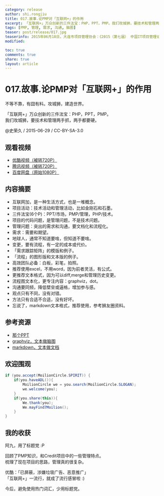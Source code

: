 ```yaml
---
category: release
author: shi.rongjiu
title: 017.故事.论PMP对「互联网+」的作用
excerpt: 「互联网+」万众创新的三件法宝：PHP，PPT，PMP。我们攻城狮，要技术和管理两手抓，两手都要硬。
tags: [PMP, 管理, 需求, 沟通, 脑图]
teaser: post/release/017.jpg
teaserinfo: 2015年06月18日，大连市项目管理协会：《2015（第七届） 中国IT项目管理论坛》十佳项目经理颁奖。
modified:

toc: true
comments: true
share: true
layout: article
---
```


# 017.故事.论PMP对「互联网+」的作用

不等不靠，有囧有料。攻城狮，建造世界。  

「互联网+」万众创新的三件法宝：PHP，PPT，PMP。  
我们攻城狮，要技术和管理两手抓，两手都要硬。

@史荣久 / 2015-06-29 / CC-BY-SA-3.0  

## 观看视频

  * [优酷视频（被转720P）](http://v.youku.com/v_show/id_XMTI3Mzc4NzMwOA==.html)
  * [腾讯视频（被转720P）](http://v.qq.com/page/i/p/0/i0158k9ubp0.html)
  * [百度网盘（原始1080P）](http://pan.baidu.com/share/link?shareid=3935315343&uk=1380913564&fid=729334540694724)

## 内容摘要

  * 互联网加，是一种生活方式，也是一堆概念。
  * 项目活动：技术活动和管理活动，比如金刚石和石墨。
  * 三件法宝(6个P)：PPT/市场，PMP/管理，PHP/技术。
  * 项目的代码问题，是管理问题，不是技术问题。
  * 管理问题：突出的需求和沟通，要文档化和流程化。
  * 需求：需要和期望。
  * 地球人，通常不知道要啥，但知道不要啥。
  * 变更，要有流程，有一定的成本或代价。
  * 「需求跟踪矩阵」的模版和例子。
  * 「流程」的图形版和文本版的例子。
  * 高效团队必备：白板，彩笔，拍照。
  * 推荐使用excel，不用word，因为前者灵活，有公式。
  * 更推荐文本格式，因为可以diff,merge和管理历史变更。
  * 流程图文本化，更专注内容：graphviz，dot。
  * 沟通要同频，降低壁垒或逼格，增加参与感。
  * 观点只有不同，没有对错。
  * 方法只有合适不合适，没有好坏。
  * 忘说了，markdown文本格式，推荐使用，参考狮友圈资料。

## 参考资源

  * [那个PPT](../rawpage/htm/003.release-017.htm)
  * [graphviz，文本做脑图](http://graphviz.org/pdf/dotguide.pdf)
  * [markdown，文本做文档](http://wowubuntu.com/markdown/basic.html)

## 欢迎围观

``` java
if (you.accept(MoilionCircle.SPIRIT)) {
    if(you.haveADL()){
        MoilionCircle we = you.search(MoilionCircle.SLOGAN);
        we.welcome(you);
    }
    if(you.share(this)){
        We.thank(you);
        We.mayFind7Moilion();
    }
}
```

## 我的收获

阿九，用了标题党 :P  

回顾了PMP知识，和Credit项目中的一些管理特点。  
梳理了现在项目的思路，管理真的很复杂。

优酷：「已屏蔽，涉嫌垃圾广告、恶意推广」  
「互联网+」一流行，就成了流行感冒啦 :)  

今后，避免使用热门词汇，少用标题党。